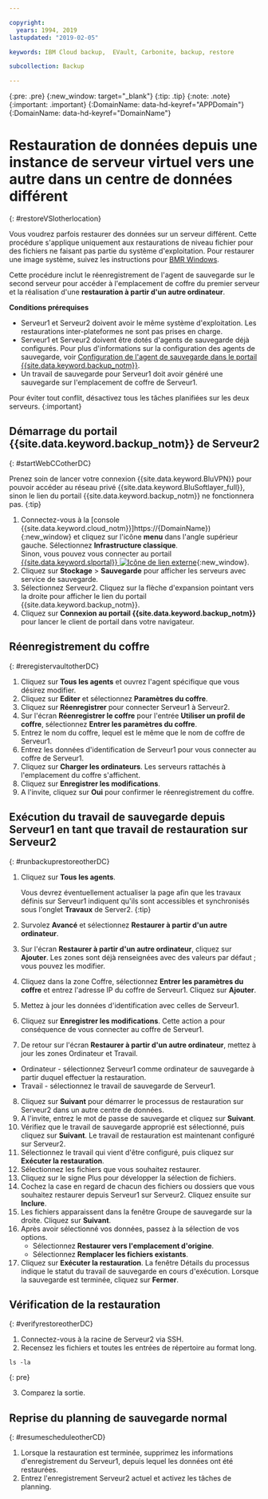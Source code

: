 ```yaml
---

copyright:
  years: 1994, 2019
lastupdated: "2019-02-05"

keywords: IBM Cloud backup,  EVault, Carbonite, backup, restore

subcollection: Backup

---
```

{:pre: .pre}
{:new_window: target="_blank"}
{:tip: .tip}
{:note: .note}
{:important: .important}
{:DomainName: data-hd-keyref="APPDomain"}
{:DomainName: data-hd-keyref="DomainName"}

# Restauration de données depuis une instance de serveur virtuel vers une autre dans un centre de données différent
{: #restoreVSIotherlocation}

Vous voudrez parfois restaurer des données sur un serveur différent. Cette procédure s'applique uniquement aux restaurations de niveau fichier pour des fichiers ne faisant pas partie du système d'exploitation. Pour restaurer une image système, suivez les instructions pour [BMR Windows](/docs/infrastructure/Backup?topic=Backup-restoreBMR).

Cette procédure inclut le réenregistrement de l'agent de sauvegarde sur le second serveur pour accéder à l'emplacement de coffre du premier serveur et la réalisation d'une **restauration à partir d'un autre ordinateur**.

**Conditions prérequises**

- Serveur1 et Serveur2 doivent avoir le même système d'exploitation. Les restaurations inter-plateformes ne sont pas prises en charge.
- Serveur1 et Serveur2 doivent être dotés d'agents de sauvegarde déjà configurés. Pour plus d'informations sur la configuration des agents de sauvegarde, voir [Configuration de l'agent de sauvegarde dans le portail {{site.data.keyword.backup_notm}}](/docs/infrastructure/Backup?topic=Backup-getting-started).
- Un travail de sauvegarde pour Serveur1 doit avoir généré une sauvegarde sur l'emplacement de coffre de Serveur1.

Pour éviter tout conflit, désactivez tous les tâches planifiées sur les deux serveurs.
{:important}

## Démarrage du portail {{site.data.keyword.backup_notm}} de Serveur2
{: #startWebCCotherDC}

Prenez soin de lancer votre connexion {{site.data.keyword.BluVPN}} pour pouvoir accéder au réseau privé {{site.data.keyword.BluSoftlayer_full}}, sinon le lien du portail {{site.data.keyword.backup_notm}} ne fonctionnera pas.
{:tip}

1. Connectez-vous à la [console {{site.data.keyword.cloud_notm}}]https://{DomainName}){:new_window} et cliquez sur l'icône **menu** dans l'angle supérieur gauche. Sélectionnez **Infrastructure classique**. <br/>
   Sinon, vous pouvez vous connecter au portail [{{site.data.keyword.slportal}} ![Icône de lien externe](../../icons/launch-glyph.svg "Icône de lien externe")](https://control.softlayer.com/){:new_window}.
2. Cliquez sur **Stockage** > **Sauvegarde** pour afficher les serveurs avec service de sauvegarde.
3. Sélectionnez Serveur2. Cliquez sur la flèche d'expansion pointant vers la droite pour afficher le lien du portail {{site.data.keyword.backup_notm}}.
4. Cliquez sur **Connexion au portail {{site.data.keyword.backup_notm}}** pour lancer le client de portail dans votre navigateur.

## Réenregistrement du coffre
{: #reregistervaultotherDC}

1. Cliquez sur **Tous les agents** et ouvrez l'agent spécifique que vous désirez modifier.
2. Cliquez sur **Editer** et sélectionnez **Paramètres du coffre**.
3. Cliquez sur **Réenregistrer** pour connecter Serveur1 à Serveur2.
4. Sur l'écran **Réenregistrer le coffre** pour l'entrée **Utiliser un profil de coffre**, sélectionnez **Entrer les paramètres du coffre**.
5. Entrez le nom du coffre, lequel est le même que le nom de coffre de Serveur1.
6. Entrez les données d'identification de Serveur1 pour vous connecter au coffre de Serveur1.
7. Cliquez sur **Charger les ordinateurs**. Les serveurs rattachés à l'emplacement du coffre s'affichent.
8. Cliquez sur **Enregistrer les modifications**.
9. A l'invite, cliquez sur **Oui** pour confirmer le réenregistrement du coffre.

## Exécution du travail de sauvegarde depuis Serveur1 en tant que travail de restauration sur Serveur2
{: #runbackuprestoreotherDC}

1. Cliquez sur **Tous les agents**.

   Vous devrez éventuellement actualiser la page afin que les travaux définis sur Serveur1 indiquent qu'ils sont accessibles et synchronisés sous l'onglet **Travaux** de Server2.
   {:tip}
2. Survolez **Avancé** et sélectionnez **Restaurer à partir d'un autre ordinateur**.
3. Sur l'écran **Restaurer à partir d'un autre ordinateur**, cliquez sur **Ajouter**. Les zones sont déjà renseignées avec des valeurs par défaut ; vous pouvez les modifier.
4. Cliquez dans la zone Coffre, sélectionnez **Entrer les paramètres du coffre** et entrez l'adresse IP du coffre de Serveur1. Cliquez sur **Ajouter**.
5. Mettez à jour les données d'identification avec celles de Serveur1.
6. Cliquez sur **Enregistrer les modifications**. Cette action a pour conséquence de vous connecter au coffre de Serveur1.
7. De retour sur l'écran **Restaurer à partir d'un autre ordinateur**, mettez à jour les zones Ordinateur et Travail.
  - Ordinateur - sélectionnez Serveur1 comme ordinateur de sauvegarde à partir duquel effectuer la restauration.
  - Travail - sélectionnez le travail de sauvegarde de Serveur1.
8. Cliquez sur **Suivant** pour démarrer le processus de restauration sur Serveur2 dans un autre centre de données.
9. A l'invite, entrez le mot de passe de sauvegarde et cliquez sur **Suivant**.
10. Vérifiez que le travail de sauvegarde approprié est sélectionné, puis cliquez sur **Suivant**. Le travail de restauration est maintenant configuré sur Serveur2.
11. Sélectionnez le travail qui vient d'être configuré, puis cliquez sur **Exécuter la restauration**.
12. Sélectionnez les fichiers que vous souhaitez restaurer.
13. Cliquez sur le signe Plus pour développer la sélection de fichiers.
14. Cochez la case en regard de chacun des fichiers ou dossiers que vous souhaitez restaurer depuis Serveur1 sur Serveur2. Cliquez ensuite sur **Inclure**.
15. Les fichiers apparaissent dans la fenêtre Groupe de sauvegarde sur la droite. Cliquez sur **Suivant**.
16. Après avoir sélectionné vos données, passez à la sélection de vos options.
    - Sélectionnez **Restaurer vers l'emplacement d'origine**.
    - Sélectionnez **Remplacer les fichiers existants**.
17. Cliquez sur **Exécuter la restauration**. La fenêtre Détails du processus indique le statut du travail de sauvegarde en cours d'exécution. Lorsque la sauvegarde est terminée, cliquez sur **Fermer**.


## Vérification de la restauration
{: #verifyrestoreotherDC}

1. Connectez-vous à la racine de Serveur2 via SSH.
2. Recensez les fichiers et toutes les entrées de répertoire au format long.
  ```
  ls -la
  ```
  {: pre}

3. Comparez la sortie.

## Reprise du planning de sauvegarde normal
{: #resumescheduleotherCD}

1. Lorsque la restauration est terminée, supprimez les informations d'enregistrement du Serveur1, depuis lequel les données ont été restaurées.
2. Entrez l'enregistrement Serveur2 actuel et activez les tâches de planning.
